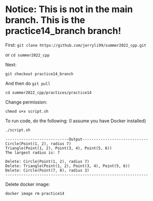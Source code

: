 # Notice: This is not in the main branch. This is the practice14_branch branch!

First: ```git clone https://github.com/jerryli99/summer2022_cpp.git```

or ```cd summer2022_cpp```

Next:
```
git checkout practice14_branch
```

And then do ```git pull```

```
cd summer2022_cpp/practices/practice14
```

Change permission:
```
chmod u+x script.sh
```

To run code, do the following: (I assume you have Docker installed)
```bash
./script.sh
```

```
----------------------------Output-----------------------------
Circle(Point(1, 2), radius 7)
Triangle(Point(1, 2), Point(3, 4), Point(5, 6))
The largest radius is: 7

Delete: Circle(Point(1, 2), radius 7)
Delete: Triangle(Point(1, 2), Point(3, 4), Point(5, 6))
Delete: Circle(Point(7, 8), radius 3)
---------------------------------------------------------------
```

Delete docker image:
```
docker image rm practice14
```
